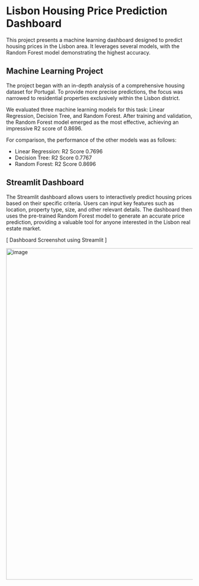 # Lisbon Housing Price Prediction Dashboard 

This project presents a machine learning dashboard designed to predict housing prices in the Lisbon area. 
It leverages several models, with the Random Forest model demonstrating the highest accuracy.

## Machine Learning Project  

The project began with an in-depth analysis of a comprehensive housing dataset for Portugal. To provide more precise predictions, the focus was narrowed to residential properties exclusively within the Lisbon district.

We evaluated three machine learning models for this task: Linear Regression, Decision Tree, and Random Forest. 
After training and validation, the Random Forest model emerged as the most effective, achieving an impressive
R2 score of 0.8696.

For comparison, the performance of the other models was as follows:  

* Linear Regression: R2 Score 0.7696  
* Decision Tree: R2 Score 0.7767
* Random Forest: R2 Score 0.8696  

## Streamlit Dashboard  

The Streamlit dashboard allows users to interactively predict housing prices based on their specific criteria. 
Users can input key features such as location, property type, size, and other relevant details. 
The dashboard then uses the pre-trained Random Forest model to generate an accurate price prediction, 
providing a valuable tool for anyone interested in the Lisbon real estate market.

[ Dashboard Screenshot using Streamlit ] 

<img width="1880" height="895" alt="image" src="https://github.com/user-attachments/assets/0586ce76-0b8c-460c-ba74-a2cc47462b36" />

